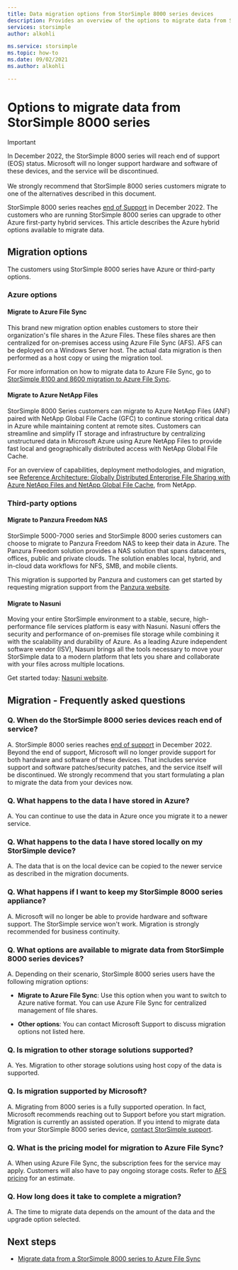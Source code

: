 ```yaml
---
title: Data migration options from StorSimple 8000 series devices
description: Provides an overview of the options to migrate data from StorSimple 8000 series.
services: storsimple
author: alkohli

ms.service: storsimple
ms.topic: how-to
ms.date: 09/02/2021 
ms.author: alkohli

---
```

# Options to migrate data from StorSimple 8000 series

> [!IMPORTANT]
> In December 2022, the StorSimple 8000 series will reach end of support (EOS) status. Microsoft will no longer support hardware and software of these devices, and the service will be discontinued.</br></br>
> We strongly recommend that StorSimple 8000 series customers migrate to one of the alternatives described in this document.

StorSimple 8000 series reaches [end of Support](https://support.microsoft.com/lifecycle/search?alpha=Azure%20StorSimple%208000%20Series) in December 2022. The customers who are running StorSimple 8000 series can upgrade to other Azure first-party hybrid services. This article describes the Azure hybrid options available to migrate data.

## Migration options

The customers using StorSimple 8000 series have Azure or third-party options.

### Azure options

#### Migrate to Azure File Sync

This brand new migration option enables customers to store their organization's file shares in the Azure Files. These files shares are then centralized for on-premises access using Azure File Sync (AFS). AFS can be deployed on a Windows Server host. The actual data migration is then performed as a host copy or using the migration tool.

For more information on how to migrate data to Azure File Sync, go to [StorSimple 8100 and 8600 migration to Azure File Sync](../storage/files/storage-files-migration-storsimple-8000.md).

#### Migrate to Azure NetApp Files

StorSimple 8000 Series customers can migrate to Azure NetApp Files (ANF) paired with NetApp Global File Cache (GFC) to continue storing critical data in Azure while maintaining content at remote sites. Customers can streamline and simplify IT storage and infrastructure by centralizing unstructured data in Microsoft Azure using Azure NetApp Files to provide fast local and geographically distributed access with NetApp Global File Cache.

For an overview of capabilities, deployment methodologies, and migration, see [Reference Architecture: Globally Distributed
Enterprise File Sharing with Azure NetApp Files and NetApp Global File Cache](https://f.hubspotusercontent20.net/hubfs/525875/r3_NA-581-0521-Ref-Arch-ANF-GFC-StorSimple%20(1)%20(1)%20(2).pdf), from NetApp.<!--Not included: 1) Partnership with MS; 2) How to initiate migration with NetApp (other providers point people to their site).-->

### Third-party options

#### Migrate to Panzura Freedom NAS

StorSimple 5000-7000 series and StorSimple 8000 series customers can choose to migrate to Panzura Freedom NAS to keep their data in Azure. The Panzura Freedom solution provides a NAS solution that spans datacenters, offices, public and private clouds. The solution enables local, hybrid, and in-cloud data workflows for NFS, SMB, and mobile clients.

This migration is supported by Panzura and customers can get started by requesting migration support from the [Panzura website](https://panzura.com/migrate-storsimple-panzura/).

#### Migrate to Nasuni

Moving your entire StorSimple environment to a stable, secure, high-performance file services platform is easy with Nasuni. Nasuni offers the security and performance of on-premises file storage while combining it with the scalability and durability of Azure. As a leading Azure independent software vendor (ISV), Nasuni brings all the tools necessary to move your StorSimple data to a modern platform that lets you share and collaborate with your files across multiple locations.

Get started today: [Nasuni website](https://info.nasuni.com/storsimple8000-webinar).

<!-- 04/09/2020 v-grpr (priestlg) - As per request, commenting out this section because the information that will go into this section is forthcoming
#### Migrate to Cohesity

Cohesity enables you to migrate data from your current StorSimple 5000–7000 to the Cohesity Data Platform on Azure. The Cohesity Data Platform is a software-defined web-scale solution that consolidates files, backups, objects, and VMs onto a single cloud-native solution. After migration to the Data Platform, you can manage, protect, and provision data and apps from cloud to core through a single pane of glass. With Cohesity, start with as few as three nodes. 

Learn more on [migration to the Cohesity Data Platform](https://info.cohesity.com/migrate-from-storsimple-to-cohesity.html).

#### Migrate to Nasuni

Nasuni makes it easy for StorSimple 5000-7000 customers to migrate and keep their data in Azure.  Nasuni is a leading Azure-based NAS storage solution, giving customers the performance and security they expect from on-prem solutions, with cloud economics and scale.  In addition to high performance file storage, Nasuni and Azure handle backup and DR, while allowing you to share and collaborate on your data around the globe with centralized file storage management. 

Nasuni has the experience to make your migration easy – get started today: https://info.nasuni.com/nasuni-storsimple-migration

#### Migrate to Talon FAST

Talon makes it easy for StorSimple 5000-7000 customers to continue to leverage the benefits they valued so much in the StorSimple platform (small on-site footprint backed by unlimited cloud resources) with even greater function.  With the Talon FAST solution, customers can migrate and keep their data in Azure, while now having an even smaller software-only onsite footprint and adding benefits such as global file locking, global namespace, and multi-site collaboration.  Talon is a leading Azure ecosystem solution, working with global customers to migrate their on-premises file server workloads into a consolidated, Azure-based footprint without compromising user workflow or experience.  

Learn more about how to evolve to a cloud-consolidated enterprise at https://www.talonstorage.com/alliances/microsoft-storsimple.
-->

## Migration - Frequently asked questions

### Q. When do the StorSimple 8000 series devices reach end of service?

A. StorSimple 8000 series reaches [end of support](https://support.microsoft.com/[lifecycle/search?alpha=Azure%20StorSimple%208000%20Series) in December 2022. Beyond the end of support, Microsoft will no longer provide support for both hardware and software of these devices. That includes service support and software patches/security patches, and the service itself will be discontinued. We strongly recommend that you start formulating a plan to migrate the data from your devices now.

### Q. What happens to the data I have stored in Azure?  

A. You can continue to use the data in Azure once you migrate it to a newer service.

### Q. What happens to the data I have stored locally on my StorSimple device?

A. The data that is on the local device can be copied to the newer service as described in the migration documents.

### Q. What happens if I want to keep my StorSimple 8000 series appliance?

A. Microsoft will no longer be able to provide hardware and software support. The StorSimple service won't work. Migration is strongly recommended for business continuity.

### Q. What options are available to migrate data from StorSimple 8000 series devices?

A. Depending on their scenario, StorSimple 8000 series users have the following migration options:

* **Migrate to Azure File Sync**: Use this option when you want to switch to Azure native format. You can use Azure File Sync for centralized management of file shares.

* **Other options**: You can contact Microsoft Support to discuss migration options not listed here.

### Q. Is migration to other storage solutions supported?

A. Yes. Migration to other storage solutions using host copy of the data is supported.

### Q. Is migration supported by Microsoft?

A. Migrating from 8000 series is a fully supported operation. In fact, Microsoft recommends reaching out to Support before you start migration. Migration is currently an assisted operation. If you intend to migrate data from your StorSimple 8000 series device, [contact StorSimple support](mailto:storsimp@microsoft.com).

### Q. What is the pricing model for migration to Azure File Sync?

A. When using Azure File Sync, the subscription fees for the service may apply. Customers will also have to pay ongoing storage costs. Refer to [AFS pricing]( https://azure.microsoft.com/pricing/details/storage/files/) for an estimate.

### Q. How long does it take to complete a migration?

A. The time to migrate data depends on the amount of the data and the upgrade option selected.

## Next steps

* [Migrate data from a StorSimple 8000 series to Azure File Sync](../storage/files/storage-files-migration-storsimple-8000.md)